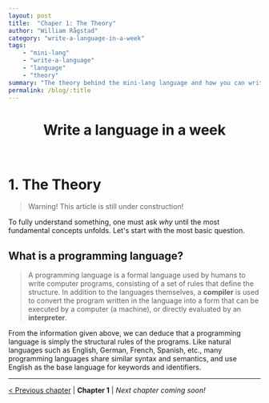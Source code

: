 ```yaml
---
layout: post
title:  "Chaper 1: The Theory"
author: "William Rågstad"
category: "write-a-language-in-a-week"
tags:
    - "mini-lang"
    - "write-a-language"
    - "language"
    - "theory"
summary: "The theory behind the mini-lang language and how you can write a language in a week."
permalink: /blog/:title
---
```



<div align="center">
    <h1><b>Write a language in a week</b></h1>
</div>
<br/>

# 1. The Theory

> Warning! This article is still under construction!

To fully understand something, one must ask *why* until the most fundamental concepts unfolds.
Let's start with the most basic question.

## What is a programming language?
> A programming language is a formal language used by humans to write computer programs, consisting of a set of rules that define the structure. In addition to the languages themselves, a **compiler** is used to convert the program written in the language into a form that can be executed by a computer (a machine), or directly evaluated by an **interpreter**.

From the information given above, we can deduce that a programming language is simply the structural rules of the programs.
Like natural languages such as English, German, French, Spanish, etc., many programming languages share similar syntax and semantics, and use English as the base language for keywords and identifiers.

---

[< Previous chapter](0-intro) | **Chapter 1** | _Next chapter coming soon!_
